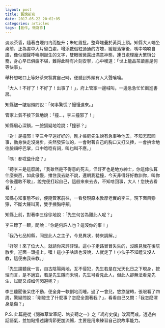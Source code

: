 ```yaml
---
layout: post
title: 舊說新寫
date: 2017-05-22 20:02:05
categories: articles
tags: [創作, 微寫作]
---
```


淡淡茶香，隨著白煙冉冉而旋升；朱紅眉批，整齊堆疊於黃頁上頭。知縣大人端坐桌前，正為書中大片留白處，增添數個紅通通的方塊，緩緩落筆後，嘴中喃喃自語，像似細聲呼喚剛誕生的文字，雙眼微微露出滿意神態，連日處理龐大繁瑣公務，身心早已俱疲不堪，難得此時有片刻安寧，心中嘆道：「世上能品茶讀書是何等快事」。

舉杯想喝口上等好茶來犒賞自己時，便聽到外頭有人大聲嚷嚷。

「大人！不好了！不好了！出事了！」，府上管家一邊喊叫，一邊急急忙忙衝進書房。

知縣皺一皺眉頭問說：「何事驚慌？慢慢道來。」

管家上氣不接下氣地說：「撞…，李三撞邪了！」

知縣眉心深鎖，一臉狐疑地唸說：「撞邪？」

「對！是撞邪！李三今早還好好的，剛才帳房先生說有急事喚他去，不知怎麼回事，動身快走沒幾步，突然發狂似的，一會對著自己的胸口又打又捶，一會拚命地往臉頰呼巴掌，口中唸唸有詞，叫也叫不應。」

「咦！都唸些什麼？」

「聽李三是這麼說，『我雖然是不得意的死去，但好歹也是地方紳士，你這傢伙算什麼東西，如此傲慢，擋住我去路不說，還朝我猛撞，今天非得好好教訓你，叫你今後還敢不敢』，說完便打起自己，這般來來去去，不知啥回事，大人！您快去看看！」

知縣心知事態不妙，便隨管家前往，一看發現原本敦厚老實的李三，現下面目猙獰，不斷大聲叫罵，雙手捶胸呼頰。

知縣上前，對著李三徐徐地說：「先生何苦為難此人呢？」

李三瞟了一眼，問說：「你是何許人也？這沒你的事！」

「我乃七品知縣，同是此人之主子，今見異狀，特來調解。」

「好呀！來了位大人，就請你來評評理。這小子走路冒冒失失的，沒瞧見我在後院散步，迎面一頭撞上。嘿！這小子啥話也沒說，人就走了！小伙子不知禮又沒人教，這便由我來教。」

「先生請聽我一言，自古陰陽兩地，互不侵犯，先生若是在光天化日之下現身，按理而言，是不適宜，若是先生隱而未現，先生可看見此人，但此人卻無法看見先生，試問又該如何閃避呢？」

李三聽聞後呆住不動，便全身一軟倒地而睡，過了一會兒，悠悠醒轉，張眼看了四周，驚疑問說：「剛發生了什麼事？怎麼全圍著我？」，看看自己又問：「我怎麼渾身是傷？」

P.S. 此篇是從《閱微草堂筆記．姑妄聽之一》之「馮府史僕」改寫而成，透過白話語氣，並加點描述讓情節更加流暢，主要是用來練習自己說故事能力。
